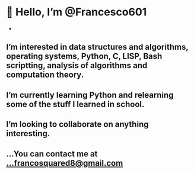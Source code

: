 # 👋 Hello, I’m @Francesco601
- 
 ## I’m interested in data structures and algorithms, operating systems, Python, C, LISP, Bash scriptting, analysis of algorithms and computation theory.

 
##  I’m currently learning  Python and relearning some of the stuff I learned in school. 
 
##  I’m looking to collaborate on  anything interesting.
## ...You can contact me at ...francosquared8@gmail.com

<!---
Francesco601/Francesco601 is a ✨ special ✨ repository because its `README.md` (this file) appears on your GitHub profile.
You can click the Preview link to take a look at your changes.
--->
